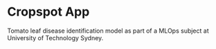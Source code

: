 # Cropspot App
Tomato leaf disease identification model as part of a MLOps subject at University of Technology Sydney.
